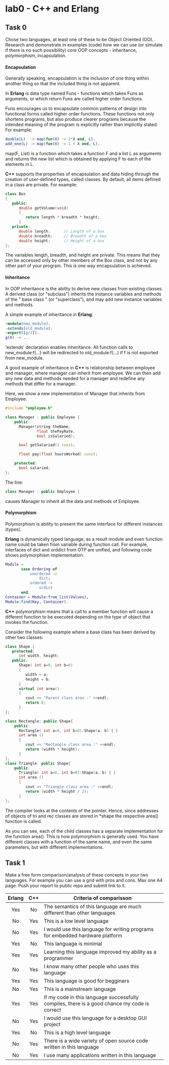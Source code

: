 lab0 - C++ and Erlang
======================

Task 0
-------

Chose two languages, at least one of these to be Object Oriented (OO). Research and demonstrate in examples (code) how we can use (or simulate if there is no such possibility) core OOP concepts - inheritance, polymorphism, incapsulation. 

#### Encapsulation ####
Generally speaking, encapsulation is the inclusion of one thing within another thing so that the included thing is not apparent.

In **Erlang** is data type named Funs - functions which takes Funs as arguments, or which return Funs are called higher order functions.

Funs encourages us to encapsulate common patterns of design into functional forms called higher order functions. These functions not only shortens programs, but also produce clearer programs because the intended meaning of the program is explicitly rather than implicitly stated. For example:

```erlang
double(L)  -> map(fun(X) -> 2*X end, L).
add_one(L) -> map(fun(X) -> 1 + X end, L).
```

map(F, List) is a function which takes a function F and a list L as arguments and returns the new list which is obtained by applying F to each of the elements in L.

**C++** supports the properties of encapsulation and data hiding through the creation of user-defined types, called classes. By default, all items defined in a class are private. For example:

```cpp
class Box
{
   public:
      double getVolume(void)
      {
         return length * breadth * height;
      }
   private:
      double length;      // Length of a box
      double breadth;     // Breadth of a box
      double height;      // Height of a box
};
```

The variables length, breadth, and height are private. This means that they can be accessed only by other members of the Box class, and not by any other part of your program. This is one way encapsulation is achieved.

#### Inheritance ####

In OOP inheritance is the ability to derive new classes from existing classes. A derived class (or "subclass") inherits the instance variables and methods of the " base class " (or "superclass"), and may add new instance variables and methods. 

A simple example of inheritance in **Erlang**:

```erlang
-module(new_module).
-extends(old_module).
-export([g/1]).
g(X) -> ...
```

'extends' declaration enables inheritance.
All function calls to new_module:f(...) will be redirected to old_module:f(...) if f is not exported from new_module.

A good example of inheritance in **C++** is relationship between employee and manager, where manager can inherit from employee. We can then add any new data and methods needed for a manager and redefine any methods that differ for a manager.

Here, we show a new implementation of Manager that inherits from Employee:

```cpp
#include "employee.h"

class Manager : public Employee {
	public:
	  Manager(string theName,
	          float thePayRate,
	          bool isSalaried);

	  bool getSalaried() const;

	  float pay(float hoursWorked) const;

	protected:
	  bool salaried;
};
```

The line:

```cpp
class Manager : public Employee {
```

causes Manager to inherit all the data and methods of Employee.


#### Polymorphism ####

Polymorphism is ability to present the same interface for different instances (types).

**Erlang** is dynamically typed language, as a result module and even function name could be taken from variable during function call. For example, interfaces of dict and orddict from OTP are unified, and following code shows polymorphism implementation.

```erlang
Module =
       case Ordering of
           unordered ->
               dict;
           ordered ->
               ordict
       end,
Container = Module:from_list(Values),
Module:find(Key, Container).
```

**C++** polymorphism means that a call to a member function will cause a different function to be executed depending on the type of object that invokes the function.

Consider the following example where a base class has been derived by other two classes:

```cpp
class Shape {
   protected:
      int width, height;
   public:
      Shape( int a=0, int b=0)
      {
         width = a;
         height = b;
      }
      virtual int area()
      {
         cout << "Parent class area :" <<endl;
         return 0;
      }
};

class Rectangle: public Shape{
	public:
	  Rectangle( int a=0, int b=0):Shape(a, b) { }
	  int area ()
	  { 
	     cout << "Rectangle class area :" <<endl;
	     return (width * height); 
	  }
};
class Triangle: public Shape{
	public:
	  Triangle( int a=0, int b=0):Shape(a, b) { }
	  int area ()
	  { 
	     cout << "Triangle class area :" <<endl;
	     return (width * height / 2); 
	  }
};
```

The compiler looks at the contents of the pointer. Hence, since addresses of objects of tri and rec classes are stored in *shape the respective area() function is called.

As you can see, each of the child classes has a separate implementation for the function area(). This is how polymorphism is generally used. You have different classes with a function of the same name, and even the same parameters, but with different implementations.

Task 1
-------

Make a free form comparison/analysis of these concepts in your two languages. For example you can use a grid with pros and cons. Max one A4 page. Push your report to public repo and submit link to it.

|Erlang|C++|Criteria of comparisson|
|:---:|:---:|---|
|Yes|No|The semantics of this language are much different than other languages|
|No|Yes|This is a low level language|
|No|Yes|I would use this language for writing programs for embedded hardware platform|
|Yes|No|This language is minimal|
|Yes|Yes|Learning this language improved my ability as a programmer|
|No|Yes|I know many other people who uses this language|
|Yes|Yes|This language is good for begginers|
|No|Yes|This is a mainstream language|
|Yes|Yes|If my code in this language successfully compiles, there is a good chance my code is correct|
|No|Yes|I would use this language for a desktop GUI project|
|Yes|No|This is a high level language|
|No|Yes|There is a wide variety of open source code written in this language|
|No|Yes|I use many applications written in this language|
